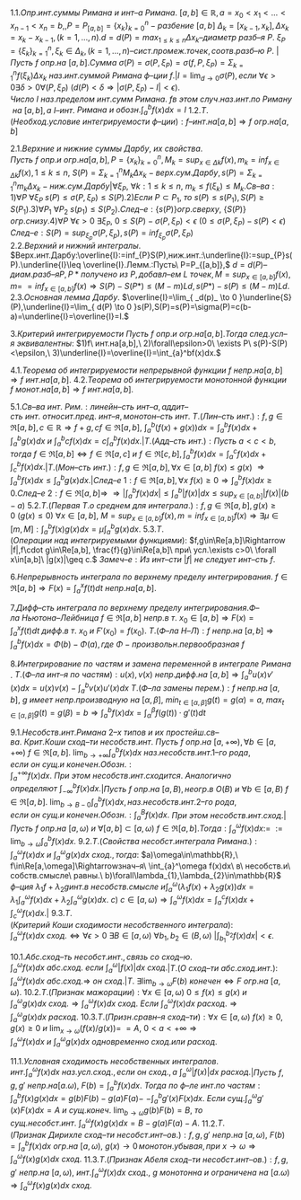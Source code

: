 1.1.$Опр. инт. суммы\ Римана\ и\ инт–а\ Римана.$
$[a,b]\in\mathbb{R},a=x_{0}<x_{1}<...<x_{n-1}<x_{n}=b,,P=P_{[a,b]}=\{ x_{k} \}^n_{k=0}-разбение\ [a,b]$
$\Delta_{k}=[x_{k-1},x_{k}],\Delta x_{k}=x_{k}-x_{k-1}, (k=1,...,n).d=d(P)=max_{1\leq k\leq n}\Delta x_{k}–диаметр$
$разб–я\ P.\ \xi_{P}=\{ \xi_{k} \}^n_{k=1},\xi_{k}\in\Delta_{k},(k=1,...,n)–сист.промеж.точек,соотв.разб–ю\ P.$ |
$Пусть\ f\ опр.на\ [a,b]. Сумма\ \sigma(P)=\sigma(P,\xi_{P})=\sigma(f,P,\xi_{P})=\Sigma^n_{k=1}f(\xi_{k})\Delta x_{k}\ наз.инт.суммой$
$Римана\ ф–ции\ f.$|$I=\lim_{ d \to 0 }\sigma(P),если\ \forall\epsilon>0\exists\delta>0\forall(P,\xi_{P})\ (d(P)<\delta\Rightarrow |\sigma(P,\xi_{P})-I|<\epsilon).$
$Число\ I\ наз.пределом\ инт.сумм\ Римана.\ f в\ этом\ случ.наз.инт.по\ Риману\ на\ [a,b],а\ I–инт.$
$Римана\ и\ обозн.\int_{a}^bf(x)dx=I$
1.2.$Т.(Необход.условие\ интегрируемости\ ф–ции):f–инт.на[a,b]\Rightarrow f\ огр.на[a,b]$

2.1.$Верхние\ и\ нижние\ суммы\ Дарбу,\ их\ свойства.$
$Пусть\ f\ опр.и\ огр.на[a,b],P=\{ x_{k} \}^n_{k=0},M_{k}=sup_{x\in\Delta k}f(x),m_{k}=inf_{x\in\Delta k}f(x),1\leq k\leq n,$
$S(P)=\Sigma^n_{k=1}M_{k}\Delta x_{k}-верх.сум.Дарбу,s(P)=\Sigma^n_{k=1}m_{k}\Delta x_{k}-ниж.сум.Дарбу$|$\forall \xi_{P},$
$\forall k:1\leq k\leq n,\ m_{k}\leq f(\xi_{k})\leq M_{k}.$$Св–ва:1)\forall P\ \forall \xi_{P}\ s(P)\leq\sigma(P,\xi_{P})\leq S(P).2)Если\ P\subset P_{1},$
$то\ s(P)\leq s(P_{1}),S(P)\geq S(P_{1}).3)\forall P_{1}\ \forall P_{2}\ s(p_{1})\leq S(P_{2}).След–е:\{s(P)\}огр.сверху,$
$\{S(P)\}огр.снизу.4)\forall P\ \forall\epsilon>0\ \exists \xi_{P},\ 0\leq S(P)-\sigma(P,\xi_{P})<\epsilon\ (0\leq\sigma(P,\xi_{P})-s(P)<\epsilon)$
$След–е:S(P)=sup_{\xi_{p}}\sigma(P,\xi_{p}),s(P)=inf_{\xi_{p}}\sigma(P,\xi_{P})$ 
2.2.$Верхний\ и\ нижний\ интегралы.$
$Верх.инт.Дарбу:\overline{I}:=inf_{P}S(P),ниж.инт.:\underline{I}:=sup_{P}s(P).\underline{I}\leq \overline{I}.Лемм.:Пусть\ P=P_{[a,b]},$
$d=d(P)–диам.разб–яP,P*получено\ из\ P,добавл–ем\ L\ точек,M=sup_{x\in[a,b]}f(x),m=$
$=inf_{x\in[a,b]}f(x)\Rightarrow S(P)-S(P*)\leq(M-m)Ld, s(P*)-s(P)\leq(M-m)Ld.$
2.3.$Основная\ лемма\ Дарбу.$
$\overline{I}=\lim_{ _d(p)_ \to 0 }\underline{S}(P),\underline{I}=\lim_{ d(P) \to 0 }s(P),S(P)=s(P)=\sigma(P)=c(b-a)=\underline{I}=\overline{I}=I.$

3.$Критерий\ интегрируемости$
$Пусть\ f\ опр.и\ огр.на[a,b].Тогда\ след.усл–я\ эквивалентны:$
$1)f\ инт.на[a,b],\ 2)\forall\epsilon>0\ \exists P\ s(P)-S(P)<\epsilon,\ 3)\underline{I}=\overline{I}=\int_{a}^bf(x)dx.$

4.1.$Теорема\ об\ интегрируемости\ непрерывной\ функции$
$f\ непр.на[a,b]\Rightarrow f\ инт.на[a,b].$
4.2.$Теорема\ об\ интегрируемости\ монотонной\ функции$
$f\ монот.на[a,b]\Rightarrow f\ инт.на[a,b].$

5.1.$Св–ва\ инт.\ Рим.: линейн–сть\ инт–а, аддит–сть\ инт.\ относит. пред.\ инт–я, монотон–сть\ инт.$
$Т.(Лин–сть\ инт.):f,g\in\mathfrak{R}[a,b],c\in\mathbb{R}\Rightarrow f+g,cf\in\mathfrak{R}[a,b],\ \int_{a}^b(f(x)+g(x))dx=\int_{a}^bf(x)dx+\int_{a}^bg(x)dx$
$и\ \int_{a}^bcf(x)dx=c\int_{a}^bf(x)dx.$|$Т.(Адд–сть\ инт.):Пусть\ a<c<b,тогда\ f\in\mathfrak{R}[a,b]\Leftrightarrow f\in\mathfrak{R}[a,c]$
$и\ f\in\mathfrak{R}[c,b],\int_{a}^bf(x)dx=\int_{a}^cf(x)dx+\int_{c}^bf(x)dx.$|$Т.(Мон–сть\ инт.):f,g\in\Re[a,b],\forall x\in[a,b]\ f(x)\leq g(x)$
$\Rightarrow\int_{a}^bf(x)dx\leq\int_{a}^bg(x)dx.$|$След–е\ 1:f\in\Re[a,b],\forall x\ f(x)\geq0\Rightarrow\int_{a}^bf(x)dx\geq0.След–е\ 2:f\in\Re[a,b]\Rightarrow$
$\Rightarrow |\int_{a}^bf(x)dx|\leq\int_{a}^b|f(x)|dx\leq sup_{x\in[a,b]}|f(x)|(b-a)$
5.2.$Т.(Первая\ Т. о\ среднем\ для\ интеграла.):f,g\in\Re[a,b],g(x)\geq0\ (g(x)\leq0)\ \forall x\in[a,b],$
$M=sup_{x\in[a,b]}f(x),m=inf_{x\in[a,b]}f(x)\Rightarrow \exists \mu\in[m,M]:\int_{a}^bf(x)g(x)dx=\mu\int_{a}^bg(x)dx.$
5.3.$Т.(Операции\ над\ интегрируемыми\ функциями):$
$f,g\in\Re[a,b]\Rightarrow |f|,f\cdot g\in\Re[a,b], \frac{f}{g}\in\Re[a,b]\ при\ усл.\exists c>0\ \forall x\in[a,b]\ |g(x)|\geq c.$
$Замеч–е:Из\ инт–сти\ |f|\ не\ следует\ инт–сть\ f.$

6.$Непрерывность\ интеграла\ по\ верхнему\ пределу\ интегрирования.$
$f\in\Re[a,b]\Rightarrow F(x)=\int_{a}^xf(t)dt\ непр.на[a,b].$

7.$Дифф–сть\ интеграла\ по\ верхнему\ пределу\ интегрирования.Ф–ла\ Ньютона–Лейбница$
$f\in \Re[a,b]\ непр.в\ т.\ x_{0}\in[a,b]\Rightarrow F(x)=\int_{a}^xf(t)dt\ дифф. в\ т.\ x_{0}\ и\ F'(x_{0})=f(x_{0}).$
$Т.(Ф–ла\ Н–Л): f\ непр.на\ [a,b]\Rightarrow \int_{a}^bf(x)dx=\Phi(b)-\Phi(a), где\ \Phi - произвольн. первообразная\ f$

8.$Интегрирование\ по\ частям\ и\ замена\ переменной\ в\ интеграле\ Римана.$
$Т.(Ф–ла\ инт–я\ по\ частям):u(x), v(x)\ непр.дифф.на\ [a,b]\Rightarrow\int_{a}^bu(x)v'(x)dx=u(x)v(x)-\int_{a}^bv(x)u'(x)dx$
$Т.(Ф–ла\ замены\ перем.):f\ непр.на\ [a,b],\ g\ имеет\ непр.производную\ на\ [\alpha,\beta],\ min_{t\in[\alpha,\beta]}g(t)=g(\alpha)=a,$
$max_{t\in[\alpha,\beta]}g(t)=g(\beta)=b\Rightarrow \int_{a}^bf(x)dx=\int_{\alpha}^\beta f(g(t))\cdot g'(t)dt$

9.1.$Несобств. инт. Римана\ 2–х\ типов\ и\ их\ простейш. св–ва.\  Крит. Коши\ сход–ти\ несобств. инт.$
$Пусть\ f\ опр.на\ [a,+\infty), \forall b\in[a,+\infty)\ f\in\Re[a,b].\ \lim_{ b \to +\infty }\int_{a}^bf(x)dx\ наз.несобств.инт.1–го\ рода,$
$если\ он\ сущ.и\ конечен.Обозн.:\int_{a}^{+\infty}f(x)dx.\ При\ этом\ несобств.инт.сходится.\ Аналогично$
$определяют\ \int_{-\infty}^bf(x)dx.$|$Пусть\ f\ опр.на\ [a,B), неогр.в\ O(B)\ и\ \forall b\in[a,B)\ f\in\Re[a,b].$
$\lim_{ b \to B-0 }\int_{a}^bf(x)dx,наз.несобств.инт.2–го\ рода, если\ он\ сущ.и\ конечен.Обозн.:\int_{a}^Bf(x)dx.$
$При\ этом\ несобств.инт.сход.$|$Пусть\ f\ опр.на\ [a,\omega)\ и\ \forall[a,b]\subset[a,\omega)\ f\in\Re[a,b]. Тогда:\int_{a}^\omega f(x)dx:=$
$:=\lim_{ b \to \omega }\int_{a}^bf(x)dx.$
9.2.$Т.(Свойства\ несобст. интеграла\ Римана.):\int_{a}^\omega f(x)dx\ и\ \int_{a}^\omega g(x)dx\ сход.,тогда:$
$a)\omega\in\mathbb{R},\ f\in\Re[a,\omega]\Rightarrowзнач–я\ \int_{a}^\omega f(x)dx\ в\ несобств.и\ собств.смысле\ равны.\ b)\forall\lambda_{1},\lambda_{2}\in\mathbb{R}$
$ф–ция\ \lambda_{1}f+\lambda_{2}g инт.в\ несобств.смысле\ и \int_{a}^\omega(\lambda_{1}f(x)+\lambda_{2}g(x))dx=\lambda_{1}\int_{a}^\omega f(x)dx+\lambda_{2}\int_{a}^\omega g(x)dx.$
$c)\ c\in [a,\omega)\Rightarrow \int_{a}^\omega f(x)dx=\int_{a}^cf(x)dx+\int_{c}^\omega f(x)dx.$|
9.3.$Т.(Критерий\ Коши\ сходимости\ несобственного\ интеграла):$
$\int_{a}^\omega f(x)dx\ сход. \Leftrightarrow \forall\epsilon>0\ \exists B\in[a,\omega)\ \forall b_{1},b_{2}\in(B,\omega)\ |\int_{b_{1}}^{b_{2}}f(x)dx|<\epsilon.$ 

10.1.$Абс. сход–ть\ несобст. инт., связь\ со\ сход–ю.$
$\int_{a}^\omega f(x)dx\ абс.сход.\ если\ \int_{a}^\omega |f(x)|dx\ сход.$|$Т.(О\ сход–ти\ абс.сход.инт.):$
$\int_{a}^\omega f(x)dx\ абс.сход.\Rightarrow\ он\ сход.$|$Т.\ \exists \lim_{ b \to \omega }F(b)\ конечен\Leftrightarrow F\ огр.на\ [a,\omega).$
10.2.$Т.(Признак\ мажорации):\forall x\in[a,\omega)\ 0\leq f(x)\leq g(x)\ и$
$\int_{a}^\omega g(x)dx\ сход.\Rightarrow \int_{a}^\omega f(x)dx\ сход.\ Если\ \int_{a}^\omega f(x)dx\ расход.\Rightarrow \int_{a}^\omega g(x)dx\ расход.$
10.3.$Т.(Призн.сравн–я\ сход–ти):\forall x\in[a,\omega)\ f(x)\geq0, g(x)\geq0\ и\ \lim_{ x \to \omega }(f(x)/g(x))=$
$=A,\ 0<a<+\infty\Rightarrow \int_{a}^\omega f(x)dx\ и\ \int_{a}^\omega g(x)dx\ одновременно\ сход.или\ расход.$

11.1.$Условная\ сходимость\ несобственных\ интегралов.$
$инт.\int_{a}^\omega f(x)dx\ наз.усл.сход.,если\ он\ сход.,а\ \int_{a}^\omega |f(x)|dx\ расход.$|$Пусть\ f,g,g'\ непр.на [a.\omega),$
$F(b)=\int_{a}^b f(x)dx.\ Тогда\ по\ ф–ле\ инт.по\ частям:\int_{a}^b f(x)g(x)dx=g(b)F(b)-g(a)F(a)-$
$-\int_{a}^b g'(x)F(x)dx.\ Если\ сущ. \int_{a}^\omega g'(x)F(x)dx=A\ и\ сущ.конеч.\ \lim_{ b \to \omega }g(b)F(b)=B,\ то$
$сущ.несобст.инт.\ \int_{a}^\omega f(x)g(x)dx=B-g(a)F(a)-A.$
11.2.$Т.(Признак\ Дирихле\ сход–ти\ несобст. инт–ов.):f,g,g'\ непр.на\ [a,\omega),\ F(b)=\int_{a}^b f(x)dx$
$огр.на\ [a,\omega),\ g(x)\to0\, монотон.убывая, при\ x\to\omega\Rightarrow \int_{a}^\omega f(x)g(x)dx\ сход.$
11.3.$Т.(Признак\ Абеля\ сход–ти\ несобст. инт–ов.):f,g,g'\ непр.на\ [a,\omega),$
$инт. \int_{a}^\omega f(x)dx\ сход.,\ g\ монотонна\ и\ ограничена\ на\ [a.\omega)\Rightarrow \int_{a}^\omega f(x)g(x)dx\ сход.$

